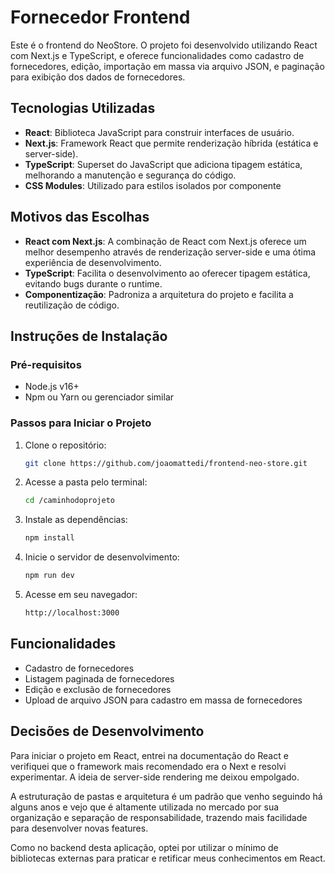# Fornecedor Frontend

Este é o frontend do NeoStore. O projeto foi desenvolvido utilizando React com Next.js e TypeScript, e oferece funcionalidades como cadastro de fornecedores, edição, importação em massa via arquivo JSON, e paginação para exibição dos dados de fornecedores.

## Tecnologias Utilizadas

- **React**: Biblioteca JavaScript para construir interfaces de usuário.
- **Next.js**: Framework React que permite renderização híbrida (estática e server-side).
- **TypeScript**: Superset do JavaScript que adiciona tipagem estática, melhorando a manutenção e segurança do código.
- **CSS Modules**: Utilizado para estilos isolados por componente

## Motivos das Escolhas

- **React com Next.js**: A combinação de React com Next.js oferece um melhor desempenho através de renderização server-side e uma ótima experiência de desenvolvimento.
- **TypeScript**: Facilita o desenvolvimento ao oferecer tipagem estática, evitando bugs durante o runtime.
- **Componentização**: Padroniza a arquitetura do projeto e facilita a reutilização de código.

## Instruções de Instalação

### Pré-requisitos

- Node.js v16+
- Npm ou Yarn ou gerenciador similar

### Passos para Iniciar o Projeto

1. Clone o repositório:
   ```bash
   git clone https://github.com/joaomattedi/frontend-neo-store.git

3. Acesse a pasta pelo terminal:
   ```bash
   cd /caminhodoprojeto

5. Instale as dependências:
   ```bash
   npm install

6. Inicie o servidor de desenvolvimento:
   ```bash
   npm run dev

7. Acesse em seu navegador:
   ```bash
   http://localhost:3000

## Funcionalidades

- Cadastro de fornecedores
- Listagem paginada de fornecedores
- Edição e exclusão de fornecedores
- Upload de arquivo JSON para cadastro em massa de fornecedores

## Decisões de Desenvolvimento

Para iniciar o projeto em React, entrei na documentação do React e verifiquei que o framework mais recomendado era o Next e resolvi experimentar. A ideia de server-side rendering me deixou empolgado.

A estruturação de pastas e arquitetura é um padrão que venho seguindo há alguns anos e vejo que é altamente utilizada no mercado por sua organização e separação de responsabilidade, trazendo mais facilidade para desenvolver novas features.

Como no backend desta aplicação, optei por utilizar o mínimo de bibliotecas externas para praticar e retificar meus conhecimentos em React.
